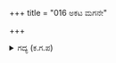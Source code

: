 +++
title = "016 ಅಕಟ ಮಗನೇ"

+++

<details><summary>ಗದ್ಯ (ಕ.ಗ.ಪ) </summary>

16. "ಅಯ್ಯೋ ಮಗನೆ, ನೀನು ಬಹಳ ಪಾಪವನ್ನು ಮಾಡಿದವರ ಹೊಟ್ಟೆಯಲ್ಲಿ ಹುಟ್ಟುವುದಕ್ಕಿಂತ ನಕುಲ, ಅಥವಾ ಧರ್ಮ ರಾಜನ ಮಗನಾಗಿ ಪುಣ್ಯವಂತನಾದ ನೀನು ಹುಟ್ಟಿದ್ದರೆ ನಿನಗೆ ಕಂಟಕರಾದವರು ಯಾರಿರುತ್ತಿದ್ದರು. ನಿಮ್ಮ ತಂದೆ ಮಹಾ ಪಾತಕಿಯಲ್ಲವೇ" ಎಂದಳು, ಅರ್ಜುನನ ರಾಣಿ.
</details>
